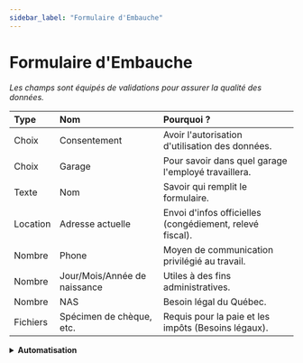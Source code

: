 ```yaml
---
sidebar_label: "Formulaire d'Embauche"
---
```


# Formulaire d'Embauche

*Les champs sont équipés de validations pour assurer la qualité des données.*

| Type     | Nom                  | Pourquoi ?                                                  |
| :------- | :------------------- | :---------------------------------------------------------- |
| Choix    | Consentement         | Avoir l'autorisation d'utilisation des données.             |
| Choix    | Garage               | Pour savoir dans quel garage l'employé travaillera.            |
| Texte    | Nom                  | Savoir qui remplit le formulaire.                           |
| Location | Adresse actuelle     | Envoi d'infos officielles (congédiement, relevé fiscal).    |
| Nombre   | Phone                | Moyen de communication privilégié au travail.               |
| Nombre   | Jour/Mois/Année de naissance | Utiles à des fins administratives.                          |
| Nombre   | NAS                  | Besoin légal du Québec.                                     |
| Fichiers | Spécimen de chèque, etc. | Requis pour la paie et les impôts (Besoins légaux).         |

<details>
<summary><strong>Automatisation</strong></summary>

### [Suppression des fichiers confidentiels après 14 jours suivant la demande.](/docs/flows/embauche)

</details>